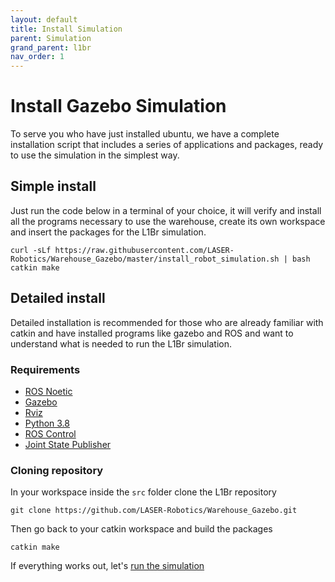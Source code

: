 ```yaml
---
layout: default
title: Install Simulation
parent: Simulation
grand_parent: l1br
nav_order: 1
---
```


# Install Gazebo Simulation

To serve you who have just installed ubuntu, we have a complete installation script that includes a series of applications and packages, ready to use the simulation in the simplest way.


## Simple install

Just run the code below in a terminal of your choice, it will verify and install all the programs necessary to use the warehouse, create its own workspace and insert the packages for the L1Br simulation.

```
curl -sLf https://raw.githubusercontent.com/LASER-Robotics/Warehouse_Gazebo/master/install_robot_simulation.sh | bash
catkin make
```

## Detailed install

Detailed installation is recommended for those who are already familiar with catkin and have installed programs like gazebo and ROS and want to understand what is needed to run the L1Br simulation.

### Requirements

- [ROS Noetic](http://gazebosim.org/tutorials?tut=install_ubuntu)
- [Gazebo](http://gazebosim.org/tutorials?tut=ros_installing&cat=connect_ros)
- [Rviz](http://wiki.ros.org/rviz/UserGuide)
- [Python 3.8](https://docs.python-guide.org/starting/install3/linux/)
- [ROS Control](http://wiki.ros.org/ros_control)
- [Joint State Publisher](https://zoomadmin.com/HowToInstall/UbuntuPackage/joint-state-publisher)

### Cloning repository

In your workspace inside the `src` folder clone the L1Br repository

```
git clone https://github.com/LASER-Robotics/Warehouse_Gazebo.git
```

Then go back to your catkin workspace and build the packages

```
catkin make
```

If everything works out, let's [run the simulation](https://laser-robotics.github.io/docs/Simulation/howto/)
